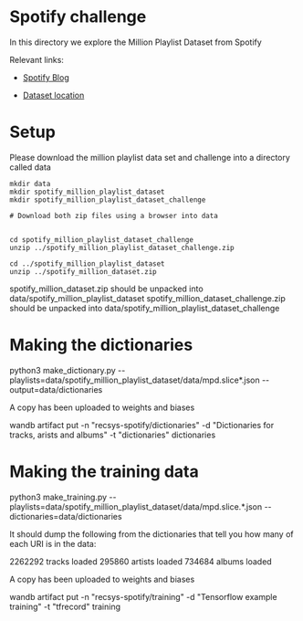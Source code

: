 Spotify challenge
=================

In this directory we explore the Million Playlist Dataset from Spotify

Relevant links:

* [Spotify Blog](https://research.atspotify.com/2020/09/the-million-playlist-dataset-remastered/)

* [Dataset location](https://www.aicrowd.com/challenges/spotify-million-playlist-dataset-challenge/dataset_files)

Setup
=====

Please download the million playlist data set and challenge into a directory called data

```
mkdir data
mkdir spotify_million_playlist_dataset
mkdir spotify_million_playlist_dataset_challenge

# Download both zip files using a browser into data


cd spotify_million_playlist_dataset_challenge
unzip ../spotify_million_playlist_dataset_challenge.zip

cd ../spotify_million_playlist_dataset
unzip ../spotify_million_dataset.zip

```

spotify_million_dataset.zip should be unpacked into data/spotify_million_playlist_dataset
spotify_million_dataset_challenge.zip should be unpacked into data/spotify_million_playlist_dataset_challenge


Making the dictionaries
=======================

python3 make_dictionary.py --playlists=data/spotify_million_playlist_dataset/data/mpd.slice*.json --output=data/dictionaries

A copy has been uploaded to weights and biases

wandb artifact put -n "recsys-spotify/dictionaries" -d "Dictionaries for tracks, arists and albums" -t "dictionaries" dictionaries

Making the training data
========================

python3 make_training.py --playlists=data/spotify_million_playlist_dataset/data/mpd.slice.*.json --dictionaries=data/dictionaries

It should dump the following from the dictionaries that tell you how many of each URI is in the data:

2262292 tracks loaded
295860 artists loaded
734684 albums loaded

A copy has been uploaded to weights and biases

wandb artifact put -n "recsys-spotify/training" -d "Tensorflow example training" -t "tfrecord" training

